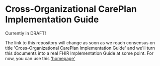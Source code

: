 # Cross-Organizational CarePlan Implementation Guide

Currently in DRAFT!

The link to this repository will change as soon as we reach consensus on title 'Cross-Organizational CarePlan Implementation Guide' and we'll turn this documents into a real FHIR Implementation Guide at some point. 
For now, you can use this ['homepage'](/input/pagecontent/introduction.md)
